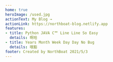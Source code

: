 ```yaml
---
home: true
heroImage: /used.jpg
actionText: My Blog →
actionLink: https://northboat-blog.netlify.app
features:
- title: Python JAVA C艹 Line Line So Easy
  details: 啊哈
- title: Years Month Week Day Day No Bug
  details: 哦豁
footer: Created by NorthBoat 2021/5/3
---
```



